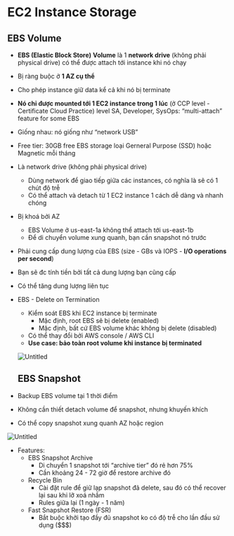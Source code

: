 # EC2 Instance Storage

## EBS Volume

- **EBS (Elastic Block Store)** **Volume** là 1 **network drive** (không phải physical drive) có thể được attach tới instance khi nó chạy
- Bị ràng buộc ở **1 AZ cụ thể**
- Cho phép instance giữ data kể cả khi nó bị terminate
- **Nó chỉ được mounted tới 1 EC2 instance trong 1 lúc** (ở CCP level - Certificate Cloud Practice) level  SA, Developer, SysOps: “multi-attach” feature for some EBS
- Giống nhau: nó giống như “network USB”
- Free tier: 30GB free EBS storage loại Gerneral Purpose (SSD) hoặc Magnetic mỗi tháng
- Là network drive (không phải physical drive)
    - Dùng network để giao tiếp giữa các instances, có nghĩa là sẽ có 1 chút độ trễ
    - Có thể attach và detach từ 1 EC2 instance 1 cách dễ dàng và nhanh chóng
- Bị khoá bởi AZ
    - EBS Volume ở us-east-1a không thể attach tới us-east-1b
    - Để di chuyển volume xung quanh, bạn cần snapshot nó trước
- Phải cung cấp dung lượng của EBS (size - GBs và IOPS - **I/O operations per second**)
- Bạn sẽ đc tính tiền bởi tất cả dung lượng bạn cũng cấp
- Có thể tăng dung lượng liên tục
- EBS - Delete on Termination
    - Kiểm soát EBS khi EC2 instance bị terminate
        - Mặc định, root EBS sẽ bị delete (enabled)
        - Mặc định, bất cứ EBS volume khác không bị delete (disabled)
    - Có thể thay đổi bởi AWS console / AWS CLI
    - **Use case: bảo toàn root volume khi instance bị terminated**

    ![Untitled](https://s3-us-west-2.amazonaws.com/secure.notion-static.com/751ecdab-8e4e-423b-b9c5-0d7781892c2c/Untitled.png)
  ## EBS Snapshot

- Backup EBS volume tại 1 thời điểm
- Không cần thiết detach volume để snapshot, nhưng khuyến khích
- Có thể copy snapshot xung quanh AZ hoặc region

![Untitled](https://s3-us-west-2.amazonaws.com/secure.notion-static.com/ada3fe88-c76f-4a31-8aa7-93f57794f73f/Untitled.png)

- Features:
    - EBS Snapshot Archive
        - Di chuyển 1 snapshot tới “archive tier” đó rẻ hơn 75%
        - Cần khoảng 24 - 72 giờ để restore archive đó
    - Recycle Bin
        - Cài đặt rule để giữ lạp snapshot đã delete, sau đó có thể recover lại sau khi lỡ xoá nhầm
        - Rules giữa lại (1 ngày - 1 năm)
    - Fast Snapshot Restore (FSR)
        - Bắt buộc khởi tạo đầy đủ snapshot ko có độ trễ cho lần đầu sử dụng ($$$)